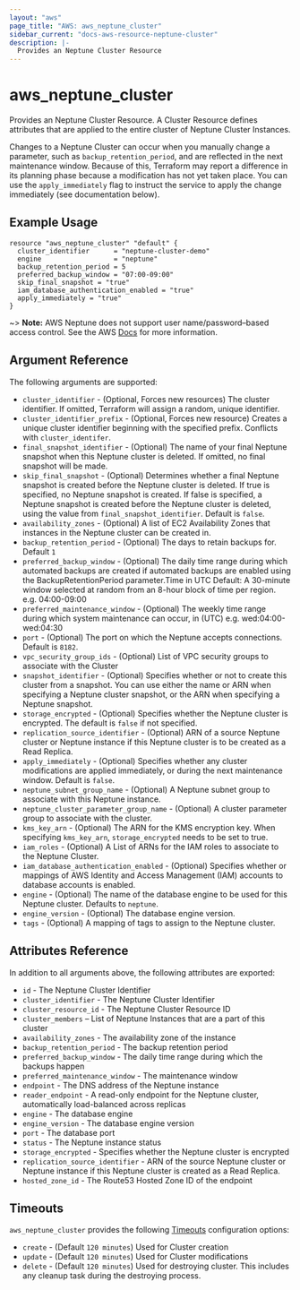 ```yaml
---
layout: "aws"
page_title: "AWS: aws_neptune_cluster"
sidebar_current: "docs-aws-resource-neptune-cluster"
description: |-
  Provides an Neptune Cluster Resource
---
```


# aws_neptune_cluster

Provides an Neptune Cluster Resource. A Cluster Resource defines attributes that are
applied to the entire cluster of Neptune Cluster Instances.

Changes to a Neptune Cluster can occur when you manually change a
parameter, such as `backup_retention_period`, and are reflected in the next maintenance
window. Because of this, Terraform may report a difference in its planning
phase because a modification has not yet taken place. You can use the
`apply_immediately` flag to instruct the service to apply the change immediately
(see documentation below).

## Example Usage

```hcl
resource "aws_neptune_cluster" "default" {
  cluster_identifier      = "neptune-cluster-demo"
  engine                  = "neptune"
  backup_retention_period = 5
  preferred_backup_window = "07:00-09:00"
  skip_final_snapshot = "true"
  iam_database_authentication_enabled = "true"
  apply_immediately = "true"
}
```

~> **Note:** AWS Neptune does not support user name/password–based access control.
See the AWS [Docs](https://docs.aws.amazon.com/neptune/latest/userguide/limits.html) for more information.

## Argument Reference

The following arguments are supported:

* `cluster_identifier` - (Optional, Forces new resources) The cluster identifier. If omitted, Terraform will assign a random, unique identifier.
* `cluster_identifier_prefix` - (Optional, Forces new resource) Creates a unique cluster identifier beginning with the specified prefix. Conflicts with `cluster_identifer`.
* `final_snapshot_identifier` - (Optional) The name of your final Neptune snapshot
    when this Neptune cluster is deleted. If omitted, no final snapshot will be
    made.
* `skip_final_snapshot` - (Optional) Determines whether a final Neptune snapshot is created before the Neptune cluster is deleted. If true is specified, no Neptune snapshot is created. If false is specified, a Neptune snapshot is created before the Neptune cluster is deleted, using the value from `final_snapshot_identifier`. Default is `false`.
* `availability_zones` - (Optional) A list of EC2 Availability Zones that
  instances in the Neptune cluster can be created in.
* `backup_retention_period` - (Optional) The days to retain backups for. Default `1`
* `preferred_backup_window` - (Optional) The daily time range during which automated backups are created if automated backups are enabled using the BackupRetentionPeriod parameter.Time in UTC
Default: A 30-minute window selected at random from an 8-hour block of time per region. e.g. 04:00-09:00
* `preferred_maintenance_window` - (Optional) The weekly time range during which system maintenance can occur, in (UTC) e.g. wed:04:00-wed:04:30
* `port` - (Optional) The port on which the Neptune accepts connections. Default is `8182`.
* `vpc_security_group_ids` - (Optional) List of VPC security groups to associate
  with the Cluster
* `snapshot_identifier` - (Optional) Specifies whether or not to create this cluster from a snapshot. You can use either the name or ARN when specifying a Neptune cluster snapshot, or the ARN when specifying a Neptune snapshot.
* `storage_encrypted` - (Optional) Specifies whether the Neptune cluster is encrypted. The default is `false` if not specified.
* `replication_source_identifier` - (Optional) ARN of a source Neptune cluster or Neptune instance if this Neptune cluster is to be created as a Read Replica.
* `apply_immediately` - (Optional) Specifies whether any cluster modifications
     are applied immediately, or during the next maintenance window. Default is
     `false`.
* `neptune_subnet_group_name` - (Optional) A Neptune subnet group to associate with this Neptune instance.
* `neptune_cluster_parameter_group_name` - (Optional) A cluster parameter group to associate with the cluster.
* `kms_key_arn` - (Optional) The ARN for the KMS encryption key. When specifying `kms_key_arn`, `storage_encrypted` needs to be set to true.
* `iam_roles` - (Optional) A List of ARNs for the IAM roles to associate to the Neptune Cluster.
* `iam_database_authentication_enabled` - (Optional) Specifies whether or mappings of AWS Identity and Access Management (IAM) accounts to database accounts is enabled.
* `engine` - (Optional) The name of the database engine to be used for this Neptune cluster. Defaults to `neptune`.
* `engine_version` - (Optional) The database engine version.
* `tags` - (Optional) A mapping of tags to assign to the Neptune cluster.

## Attributes Reference

In addition to all arguments above, the following attributes are exported:

* `id` - The Neptune Cluster Identifier
* `cluster_identifier` - The Neptune Cluster Identifier
* `cluster_resource_id` - The Neptune Cluster Resource ID
* `cluster_members` – List of Neptune Instances that are a part of this cluster
* `availability_zones` - The availability zone of the instance
* `backup_retention_period` - The backup retention period
* `preferred_backup_window` - The daily time range during which the backups happen
* `preferred_maintenance_window` - The maintenance window
* `endpoint` - The DNS address of the Neptune instance
* `reader_endpoint` - A read-only endpoint for the Neptune cluster, automatically
load-balanced across replicas
* `engine` - The database engine
* `engine_version` - The database engine version
* `port` - The database port
* `status` - The Neptune instance status
* `storage_encrypted` - Specifies whether the Neptune cluster is encrypted
* `replication_source_identifier` - ARN of the source Neptune cluster or Neptune instance if this Neptune cluster is created as a Read Replica.
* `hosted_zone_id` - The Route53 Hosted Zone ID of the endpoint

## Timeouts

`aws_neptune_cluster` provides the following
[Timeouts](/docs/configuration/resources.html#timeouts) configuration options:

- `create` - (Default `120 minutes`) Used for Cluster creation
- `update` - (Default `120 minutes`) Used for Cluster modifications
- `delete` - (Default `120 minutes`) Used for destroying cluster. This includes
any cleanup task during the destroying process.